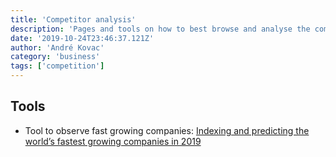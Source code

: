 ```yaml
---
title: 'Competitor analysis'
description: 'Pages and tools on how to best browse and analyse the competition'
date: '2019-10-24T23:46:37.121Z'
author: 'André Kovac'
category: 'business'
tags: ['competition']
---
```


## Tools

- Tool to observe fast growing companies: [Indexing and predicting the world’s fastest growing companies in 2019](https://growjo.com/)